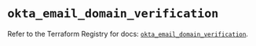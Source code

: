 # `okta_email_domain_verification`

Refer to the Terraform Registry for docs: [`okta_email_domain_verification`](https://registry.terraform.io/providers/okta/okta/4.11.0/docs/resources/email_domain_verification).
